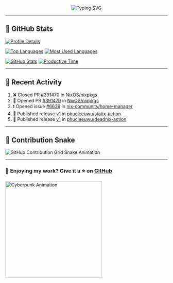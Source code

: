 <p align="center">
  <img src="https://readme-typing-svg.demolab.com/?lines=Hi+There!+I'm+Phuc+Lee+👋;I'm+a+Noob!+and+I+love+learning+new+things!&font=Fira+Code&size=22&pause=100&color=7AA2F7&width=600&height=75&center=true&vCenter=true&multiline=true&repeat=true" alt="Typing SVG">
</p>

---

## 🚀 GitHub Stats

[![Profile Details](https://github-profile-summary-cards.vercel.app/api/cards/profile-details?username=phucleeuwu&theme=tokyonight)](https://github.com/phucleeuwu)

[![Top Languages](https://github-profile-summary-cards.vercel.app/api/cards/repos-per-language?username=phucleeuwu&theme=tokyonight)](https://github.com/phucleeuwu)
[![Most Used Languages](https://github-profile-summary-cards.vercel.app/api/cards/most-commit-language?username=phucleeuwu&theme=tokyonight)](https://github.com/phucleeuwu)

[![GitHub Stats](https://github-profile-summary-cards.vercel.app/api/cards/stats?username=phucleeuwu&theme=tokyonight)](https://github.com/phucleeuwu)
[![Productive Time](https://github-profile-summary-cards.vercel.app/api/cards/productive-time?username=phucleeuwu&theme=tokyonight)](https://github.com/phucleeuwu)

---

## 📝 Recent Activity

<!--START_SECTION:activity-->
1. ❌ Closed PR [#391470](https://github.com/NixOS/nixpkgs/pull/391470) in [NixOS/nixpkgs](https://github.com/NixOS/nixpkgs)
2. 💪 Opened PR [#391470](https://github.com/NixOS/nixpkgs/pull/391470) in [NixOS/nixpkgs](https://github.com/NixOS/nixpkgs)
3. ❗ Opened issue [#6639](https://github.com/nix-community/home-manager/issues/6639) in [nix-community/home-manager](https://github.com/nix-community/home-manager)
4. 🚀 Published release [v1](https://github.com/phucleeuwu/statix-action/releases/tag/v1) in [phucleeuwu/statix-action](https://github.com/phucleeuwu/statix-action)
5. 🚀 Published release [v1](https://github.com/phucleeuwu/deadnix-action/releases/tag/v1) in [phucleeuwu/deadnix-action](https://github.com/phucleeuwu/deadnix-action)
<!--END_SECTION:activity-->

<!--START_SECTION:waka-->
<!--END_SECTION:waka-->

---

## 🐍 Contribution Snake

<picture>
  <source media="(prefers-color-scheme: dark)" srcset="https://raw.githubusercontent.com/phucleeuwu/phucleeuwu/output/github-contribution-grid-snake-dark.svg">
  <source media="(prefers-color-scheme: light)" srcset="https://raw.githubusercontent.com/phucleeuwu/phucleeuwu/output/github-contribution-grid-snake.svg">
  <img alt="GitHub Contribution Grid Snake Animation" src="https://raw.githubusercontent.com/phucleeuwu/phucleeuwu/output/github-contribution-grid-snake.svg">
</picture>

---

### 💙 **Enjoying my work?** Give it a ⭐ on **[GitHub](https://github.com/phucleeuwu)**

<p align="left">
  <img src="https://media.giphy.com/media/u5sgL5pks5JXKHcVZo/giphy.gif" width="300" alt="Cyberpunk Animation">
</p>

